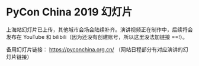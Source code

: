# PyCon China 2019 幻灯片

上海站幻灯片已上传，其他城市会场会陆续补齐。演讲视频正在制作中，后续将会发布在 YouTube 和 bilibili（因为还没有创建账号，所以这里没法加链接 ==!）。

备用幻灯片链接： https://pyconchina.org.cn/ （网站日程部分有对应演讲的幻灯片链接）
